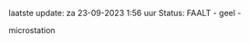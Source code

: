 laatste update: 
za 23-09-2023  1:56   uur 
Status: FAALT - geel - 
<div class="service Y">microstation</div>